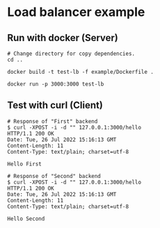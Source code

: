 # Load balancer example
## Run with docker (Server)
```
# Change directory for copy dependencies.
cd ..

docker build -t test-lb -f example/Dockerfile .

docker run -p 3000:3000 test-lb
```

## Test with curl (Client)
```
# Response of "First" backend
$ curl -XPOST -i -d "" 127.0.0.1:3000/hello 
HTTP/1.1 200 OK
Date: Tue, 26 Jul 2022 15:16:13 GMT
Content-Length: 11
Content-Type: text/plain; charset=utf-8

Hello First

# Response of "Second" backend
$ curl -XPOST -i -d "" 127.0.0.1:3000/hello 
HTTP/1.1 200 OK
Date: Tue, 26 Jul 2022 15:16:13 GMT
Content-Length: 11
Content-Type: text/plain; charset=utf-8

Hello Second

```
